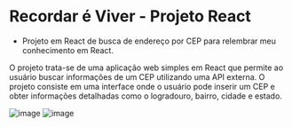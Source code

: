 # Recordar é Viver - Projeto React
* Projeto em React de busca de endereço por CEP para relembrar meu conhecimento em React.

O projeto trata-se de uma aplicação web simples em React que permite ao usuário buscar informações de um CEP utilizando uma API externa. O projeto consiste em uma interface onde o usuário pode inserir um CEP e obter informações detalhadas como o logradouro, bairro, cidade e estado.

![image](https://github.com/user-attachments/assets/93bfeee4-ccc0-4525-ba0a-cda0ba00972e)
![image](https://github.com/user-attachments/assets/6a728fa4-ae43-47b6-b1f7-78071a5b6ab4)




